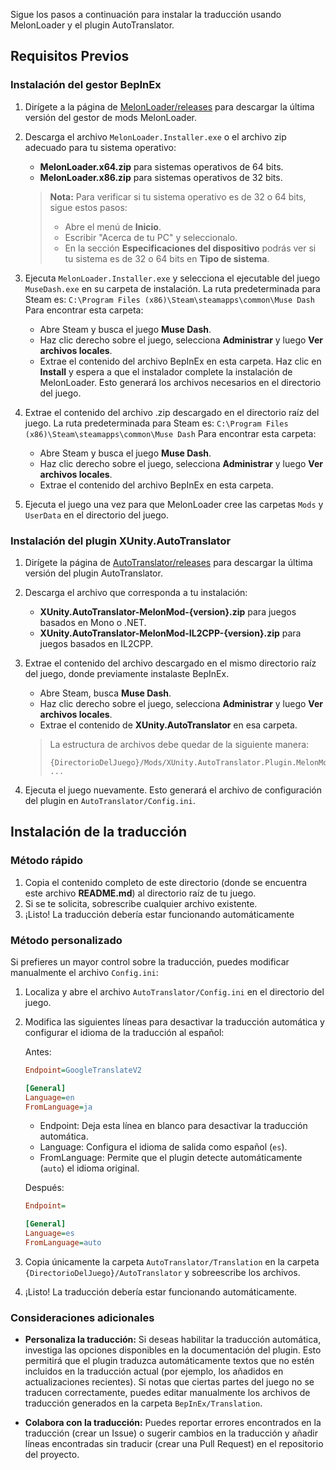 Sigue los pasos a continuación para instalar la traducción usando MelonLoader y el plugin AutoTranslator.

## Requisitos Previos

### Instalación del gestor BepInEx

1. Dirígete a la página de [MelonLoader/releases](https://github.com/LavaGang/MelonLoader/releases) para descargar la última versión del gestor de mods MelonLoader.

2. Descarga el archivo `MelonLoader.Installer.exe` o el archivo zip adecuado para tu sistema operativo:
   - **MelonLoader.x64.zip** para sistemas operativos de 64 bits.
   - **MelonLoader.x86.zip** para sistemas operativos de 32 bits.

   > **Nota:** Para verificar si tu sistema operativo es de 32 o 64 bits, sigue estos pasos:
   > - Abre el menú de **Inicio**.
   > - Escribir "Acerca de tu PC" y seleccionalo.
   > - En la sección **Especificaciones del dispositivo** podrás ver si tu sistema es de 32 o 64 bits en **Tipo de sistema**.

3. Ejecuta `MelonLoader.Installer.exe` y selecciona el ejecutable del juego `MuseDash.exe` en su carpeta de instalación. La ruta predeterminada para Steam es:
`C:\Program Files (x86)\Steam\steamapps\common\Muse Dash`
Para encontrar esta carpeta:
   - Abre Steam y busca el juego **Muse Dash**.
   - Haz clic derecho sobre el juego, selecciona **Administrar** y luego **Ver archivos locales**.
   - Extrae el contenido del archivo BepInEx en esta carpeta.
   Haz clic en **Install** y espera a que el instalador complete la instalación de MelonLoader. Esto generará los archivos necesarios en el directorio del juego.

3. Extrae el contenido del archivo .zip descargado en el directorio raíz del juego. La ruta predeterminada para Steam es:
`C:\Program Files (x86)\Steam\steamapps\common\Muse Dash`
Para encontrar esta carpeta:
   - Abre Steam y busca el juego **Muse Dash**.
   - Haz clic derecho sobre el juego, selecciona **Administrar** y luego **Ver archivos locales**.
   - Extrae el contenido del archivo BepInEx en esta carpeta.

4. Ejecuta el juego una vez para que MelonLoader cree las carpetas `Mods` y `UserData` en el directorio del juego.

### Instalación del plugin XUnity.AutoTranslator

1. Dirígete la página de [AutoTranslator/releases](https://github.com/bbepis/XUnity.AutoTranslator/releases) para descargar la última versión del plugin AutoTranslator.

2. Descarga el archivo que corresponda a tu instalación:
   - **XUnity.AutoTranslator-MelonMod-{version}.zip** para juegos basados en Mono o .NET.
   - **XUnity.AutoTranslator-MelonMod-IL2CPP-{version}.zip** para juegos basados en IL2CPP.

3. Extrae el contenido del archivo descargado en el mismo directorio raíz del juego, donde previamente instalaste BepInEx.
   - Abre Steam, busca **Muse Dash**.
   - Haz clic derecho sobre el juego, selecciona **Administrar** y luego **Ver archivos locales**.
   - Extrae el contenido de **XUnity.AutoTranslator** en esa carpeta.

   > La estructura de archivos debe quedar de la siguiente manera:
   > ```
   > {DirectorioDelJuego}/Mods/XUnity.AutoTranslator.Plugin.MelonMod.dll
   > ...
   > ```

4. Ejecuta el juego nuevamente. Esto generará el archivo de configuración del plugin en `AutoTranslator/Config.ini`.

## Instalación de la traducción

### Método rápido

1. Copia el contenido completo de este directorio (donde se encuentra este archivo **README.md**) al directorio raíz de tu juego.
2. Si se te solicita, sobrescribe cualquier archivo existente.
3. ¡Listo! La traducción debería estar funcionando automáticamente

### Método personalizado

Si prefieres un mayor control sobre la traducción, puedes modificar manualmente el archivo `Config.ini`:

1. Localiza y abre el archivo `AutoTranslator/Config.ini` en el directorio del juego.

2. Modifica las siguientes líneas para desactivar la traducción automática y configurar el idioma de la traducción al español:

   Antes:
   ```ini
   Endpoint=GoogleTranslateV2

   [General]
   Language=en
   FromLanguage=ja
   ```

   - Endpoint: Deja esta línea en blanco para desactivar la traducción automática.
   - Language: Configura el idioma de salida como español (`es`).
   - FromLanguage: Permite que el plugin detecte automáticamente (`auto`) el idioma original.

   Después:
   ```ini
   Endpoint=

   [General]
   Language=es
   FromLanguage=auto
   ```

3. Copia únicamente la carpeta `AutoTranslator/Translation` en la carpeta `{DirectorioDelJuego}/AutoTranslator` y sobreescribe los archivos.

4. ¡Listo! La traducción debería estar funcionando automáticamente.

### Consideraciones adicionales
- **Personaliza la traducción:** Si deseas habilitar la traducción automática, investiga las opciones disponibles en la documentación del plugin. Esto permitirá que el plugin traduzca automáticamente textos que no estén incluidos en la traducción actual (por ejemplo, los añadidos en actualizaciones recientes). Si notas que ciertas partes del juego no se traducen correctamente, puedes editar manualmente los archivos de traducción generados en la carpeta `BepInEx/Translation`. 

- **Colabora con la traducción:** Puedes reportar errores encontrados en la traducción (crear un Issue) o sugerir cambios en la traducción y añadir líneas encontradas sin traducir (crear una Pull Request) en el repositorio del proyecto.